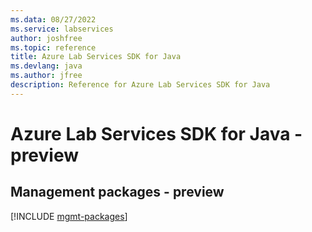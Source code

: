 ```yaml
---
ms.data: 08/27/2022
ms.service: labservices
author: joshfree
ms.topic: reference
title: Azure Lab Services SDK for Java
ms.devlang: java
ms.author: jfree
description: Reference for Azure Lab Services SDK for Java
---
```

# Azure Lab Services SDK for Java - preview

## Management packages - preview
[!INCLUDE [mgmt-packages](lab-services-mgmt-index.md)]